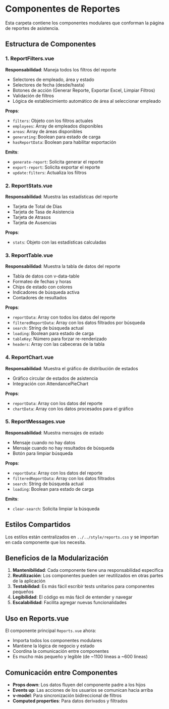 # Componentes de Reportes

Esta carpeta contiene los componentes modulares que conforman la página de reportes de asistencia.

## Estructura de Componentes

### 1. ReportFilters.vue
**Responsabilidad**: Maneja todos los filtros del reporte
- Selectores de empleado, área y estado
- Selectores de fecha (desde/hasta)
- Botones de acción (Generar Reporte, Exportar Excel, Limpiar Filtros)
- Validación de filtros
- Lógica de establecimiento automático de área al seleccionar empleado

**Props**:
- `filters`: Objeto con los filtros actuales
- `employees`: Array de empleados disponibles
- `areas`: Array de áreas disponibles
- `generating`: Boolean para estado de carga
- `hasReportData`: Boolean para habilitar exportación

**Emits**:
- `generate-report`: Solicita generar el reporte
- `export-report`: Solicita exportar el reporte
- `update:filters`: Actualiza los filtros

### 2. ReportStats.vue
**Responsabilidad**: Muestra las estadísticas del reporte
- Tarjeta de Total de Días
- Tarjeta de Tasa de Asistencia
- Tarjeta de Atrasos
- Tarjeta de Ausencias

**Props**:
- `stats`: Objeto con las estadísticas calculadas

### 3. ReportTable.vue
**Responsabilidad**: Muestra la tabla de datos del reporte
- Tabla de datos con v-data-table
- Formateo de fechas y horas
- Chips de estado con colores
- Indicadores de búsqueda activa
- Contadores de resultados

**Props**:
- `reportData`: Array con todos los datos del reporte
- `filteredReportData`: Array con los datos filtrados por búsqueda
- `search`: String de búsqueda actual
- `loading`: Boolean para estado de carga
- `tableKey`: Número para forzar re-renderizado
- `headers`: Array con las cabeceras de la tabla

### 4. ReportChart.vue
**Responsabilidad**: Muestra el gráfico de distribución de estados
- Gráfico circular de estados de asistencia
- Integración con AttendancePieChart

**Props**:
- `reportData`: Array con los datos del reporte
- `chartData`: Array con los datos procesados para el gráfico

### 5. ReportMessages.vue
**Responsabilidad**: Muestra mensajes de estado
- Mensaje cuando no hay datos
- Mensaje cuando no hay resultados de búsqueda
- Botón para limpiar búsqueda

**Props**:
- `reportData`: Array con los datos del reporte
- `filteredReportData`: Array con los datos filtrados
- `search`: String de búsqueda actual
- `loading`: Boolean para estado de carga

**Emits**:
- `clear-search`: Solicita limpiar la búsqueda

## Estilos Compartidos

Los estilos están centralizados en `../../style/reports.css` y se importan en cada componente que los necesita.

## Beneficios de la Modularización

1. **Mantenibilidad**: Cada componente tiene una responsabilidad específica
2. **Reutilización**: Los componentes pueden ser reutilizados en otras partes de la aplicación
3. **Testabilidad**: Es más fácil escribir tests unitarios para componentes pequeños
4. **Legibilidad**: El código es más fácil de entender y navegar
5. **Escalabilidad**: Facilita agregar nuevas funcionalidades

## Uso en Reports.vue

El componente principal `Reports.vue` ahora:
- Importa todos los componentes modulares
- Mantiene la lógica de negocio y estado
- Coordina la comunicación entre componentes
- Es mucho más pequeño y legible (de ~1100 líneas a ~600 líneas)

## Comunicación entre Componentes

- **Props down**: Los datos fluyen del componente padre a los hijos
- **Events up**: Las acciones de los usuarios se comunican hacia arriba
- **v-model**: Para sincronización bidireccional de filtros
- **Computed properties**: Para datos derivados y filtrados
